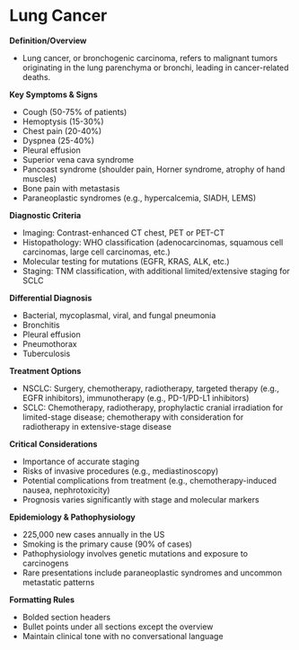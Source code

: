 # Lung Cancer

**Definition/Overview**
- Lung cancer, or bronchogenic carcinoma, refers to malignant tumors originating in the lung parenchyma or bronchi, leading in cancer-related deaths.

**Key Symptoms & Signs**
- Cough (50-75% of patients)
- Hemoptysis (15-30%)
- Chest pain (20-40%)
- Dyspnea (25-40%)
- Pleural effusion
- Superior vena cava syndrome
- Pancoast syndrome (shoulder pain, Horner syndrome, atrophy of hand muscles)
- Bone pain with metastasis
- Paraneoplastic syndromes (e.g., hypercalcemia, SIADH, LEMS)

**Diagnostic Criteria**
- Imaging: Contrast-enhanced CT chest, PET or PET-CT
- Histopathology: WHO classification (adenocarcinomas, squamous cell carcinomas, large cell carcinomas, etc.)
- Molecular testing for mutations (EGFR, KRAS, ALK, etc.)
- Staging: TNM classification, with additional limited/extensive staging for SCLC

**Differential Diagnosis**
- Bacterial, mycoplasmal, viral, and fungal pneumonia
- Bronchitis
- Pleural effusion
- Pneumothorax
- Tuberculosis

**Treatment Options**
- NSCLC: Surgery, chemotherapy, radiotherapy, targeted therapy (e.g., EGFR inhibitors), immunotherapy (e.g., PD-1/PD-L1 inhibitors)
- SCLC: Chemotherapy, radiotherapy, prophylactic cranial irradiation for limited-stage disease; chemotherapy with consideration for radiotherapy in extensive-stage disease

**Critical Considerations**
- Importance of accurate staging
- Risks of invasive procedures (e.g., mediastinoscopy)
- Potential complications from treatment (e.g., chemotherapy-induced nausea, nephrotoxicity)
- Prognosis varies significantly with stage and molecular markers

**Epidemiology & Pathophysiology**
- 225,000 new cases annually in the US
- Smoking is the primary cause (90% of cases)
- Pathophysiology involves genetic mutations and exposure to carcinogens
- Rare presentations include paraneoplastic syndromes and uncommon metastatic patterns

**Formatting Rules**
- Bolded section headers
- Bullet points under all sections except the overview
- Maintain clinical tone with no conversational language